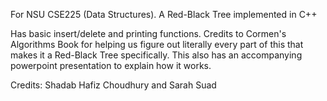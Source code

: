 For NSU CSE225 (Data Structures). A Red-Black Tree implemented in C++

Has basic insert/delete and printing functions. Credits to Cormen's Algorithms Book for helping us figure out literally every part of this that makes it a Red-Black Tree specifically. This also has an accompanying powerpoint presentation to explain how it works.

Credits: Shadab Hafiz Choudhury and Sarah Suad
